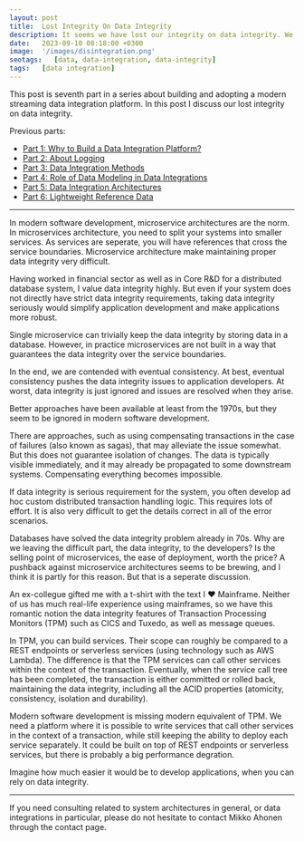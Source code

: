 ```yaml
---
layout: post
title:  Lost Integrity On Data Integrity
description: It seems we have lost our integrity on data integrity. We build systems mostly with eventual consistency as the default approach. At best, eventual consistency pushes the data integrity issues to application developers. At worst, data integrity is just ignored and resolved when problems arise. Better approaches have been available at least from the 1970s, but they seem to be ignored in modern software development.
date:   2023-09-10 08:18:00 +0300
image:  '/images/disintegration.png'
seotags:   [data, data-integration, data-integrity]
tags:   [data integration]
---
```


This post is seventh part in a series about building and adopting a modern streaming data integration platform. In this post
I discuss our lost integrity on data integrity.

Previous parts:
* [Part 1: Why to Build a Data Integration Platform?](https://jauzo.com/2023/08/11/why-dip/)
* [Part 2: About Logging](https://jauzo.com/2023/08/25/logging/)
* [Part 3: Data Integration Methods](https://jauzo.com/2023/08/28/data-integration-methods/)
* [Part 4: Role of Data Modeling in Data Integrations](https://jauzo.com/2023/08/29/data-modeling/)
* [Part 5: Data Integration Architectures](https://jauzo.com/2023/09/08/data-integration-architectures/)
* [Part 6: Lightweight Reference Data](https://jauzo.com/2023/09/09/lightweight-reference-data/)

***

In modern software development, microservice architectures are the norm. 
In microservices architecture, you need to split your systems into smaller services. 
As services are seperate, you will have references that cross the service boundaries. 
Microservice architecture make maintaining proper data integrity very difficult. 

Having worked in financial sector as well as in Core R&D for a distributed
database system, I value data integrity highly. But even if your system does
not directly have strict data integrity requirements, taking data integrity
seriously would simplify application development and make applications more robust.

Single microservice can trivially keep the data integrity by storing data in a database. 
However, in practice microservices are not built in a way that guarantees the data integrity over 
the service boundaries.

In the end, we are contended with eventual consistency. At best, eventual
consistency pushes the data integrity issues to application developers. At
worst, data integrity is just ignored and issues are resolved when they arise.

Better approaches have been available at least from the 1970s, but they seem to be
ignored in modern software development.

There are approaches, such as using compensating transactions in the case of
failures (also known as sagas), that may alleviate the issue somewhat. But this
does not guarantee isolation of changes. The data is typically visible immediately,
and it may already be propagated to some downstream systems. Compensating
everything becomes impossible.

If data integrity is serious requirement for the system, you often develop ad hoc custom 
distributed transaction handling logic. This requires lots of effort. It is also 
very difficult to get the details correct in all of the error scenarios.

Databases have solved the data integrity problem already in 70s. Why are we
leaving the difficult part, the data integrity, to the developers? Is the selling
point of microservices, the ease of deployment, worth the price? A pushback
against microservice architectures seems to be brewing, and I think it is
partly for this reason. But that is a seperate discussion.

An ex-collegue gifted me with a t-shirt with the text I &#9829; Mainframe. Neither
of us has much real-life experience using mainframes, so we have this romantic
notion the data integrity features of Transaction Processing Monitors (TPM)
such as CICS and Tuxedo, as well as message queues.

In TPM, you can build services. Their scope can roughly be compared to a REST
endpoints or serverless services (using technology such as AWS Lambda). The
difference is that the TPM services can call other services within the context
of the transaction.  Eventually, when the service call tree has been
completed, the transaction is either committed or rolled back, maintaining the
data integrity, including all the ACID properties (atomicity, consistency, isolation
and durability).

Modern software development is missing modern equivalent of TPM. We need a platform 
where it is possible to write services that call other services in the context of a transaction, while
still keeping the ability to deploy each service separately. It could be built on top of 
REST endpoints or serverless services, but there is probably a big performance degration.

Imagine how much easier it would be to develop applications, when you can rely on data integrity.

***

If you need consulting related to system architectures in general, or data integrations in
particular, please do not hesitate to contact Mikko Ahonen through the contact page.
